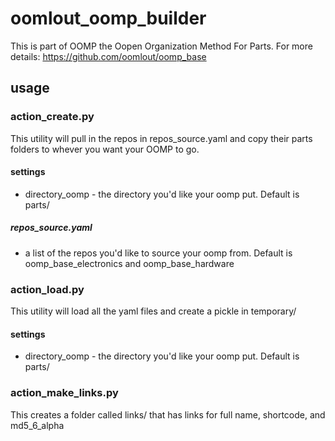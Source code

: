 # oomlout_oomp_builder
This is part of OOMP the Oopen Organization Method For Parts. For more details: https://github.com/oomlout/oomp_base  



## usage  

### action_create.py  
This utility will pull in the repos in repos_source.yaml and copy their parts folders to whever you want your OOMP to go.  

#### settings
* directory_oomp - the directory you'd like your oomp put. Default is parts/
##### repos_source.yaml
* a list of the repos you'd like to source your oomp from. Default is oomp_base_electronics and oomp_base_hardware

### action_load.py
This utility will load all the yaml files and create a pickle in temporary/

#### settings
* directory_oomp - the directory you'd like your oomp put. Default is parts/

### action_make_links.py
This creates a folder called links/ that has links for full name, shortcode, and md5_6_alpha